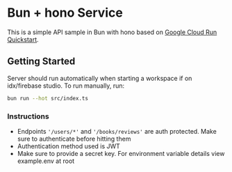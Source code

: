 # Bun + hono Service

This is a simple API sample in Bun with hono based on [Google Cloud Run Quickstart](https://cloud.google.com/run/docs/quickstarts/build-and-deploy/deploy-nodejs-service).

## Getting Started

Server should run automatically when starting a workspace if on idx/firebase studio. To run manually, run:
```sh
bun run --hot src/index.ts
```
### Instructions
- Endpoints `'/users/*'` and `'/books/reviews'` are auth protected. Make sure to authenticate before hitting them
- Authentication method used is JWT
- Make sure to provide a secret key. For environment variable details view example.env at root
